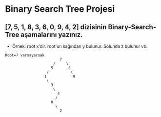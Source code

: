 # Binary Search Tree Projesi

## [7, 5, 1, 8, 3, 6, 0, 9, 4, 2] dizisinin Binary-Search-Tree aşamalarını yazınız.

- Örnek: root x'dir. root'un sağından y bulunur. Solunda z bulunur vb.
```
Root=7 varsayarsak
                         7
                      /     \
                     5       8
                   /          \
                  1            9
                   \
                     3      
                      \         
                        4        
                       /
                     0
                       \
                         2
```
